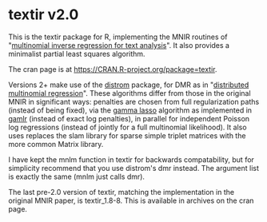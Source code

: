 textir v2.0
======

This is the textir package for R, implementing the MNIR routines of "<a href="http://amstat.tandfonline.com/doi/full/10.1080/01621459.2012.734168">multinomial inverse regression for text analysis</a>".  It also provides a minimalist partial least squares algorithm.    

The cran page is at https://CRAN.R-project.org/package=textir.

Versions 2+ make use of the <a href="https://CRAN.R-project.org/package=distrom">distrom</a> package, for DMR as in "<a href="http://arxiv.org/abs/1311.6139">distributed multinomial regression</a>". These algorithms differ from those in the original MNIR in significant ways: penalties are chosen from full regularization paths (instead of being fixed), via the <a href="http://arxiv.org/abs/1308.5623">gamma lasso</a> algorithm as implemented in <a href="https://CRAN.R-project.org/package=gamlr">gamlr</a> (instead of exact log penalties), in parallel for independent Poisson log regressions (instead of jointly for a full multinomial likelihood).  It also uses replaces the slam library for sparse simple triplet matrices with the more common Matrix library.

I have kept the mnlm function in textir for backwards compatability, but for simplicity recommend  that you use distrom's dmr instead.  The argument list is exactly the same (mnlm just calls dmr).

The last pre-2.0 version of textir, matching the implementation in the original MNIR paper, is textir_1.8-8.  This is available in archives on the cran page.

